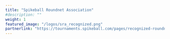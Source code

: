 ```yaml
---
title: "Spikeball Roundnet Association"
#description: ""
weight: 1
featured_image: "/logos/sra_recognized.png"
partnerlink: "https://tournaments.spikeball.com/pages/recognized-roundnet-organizations"
---
```

